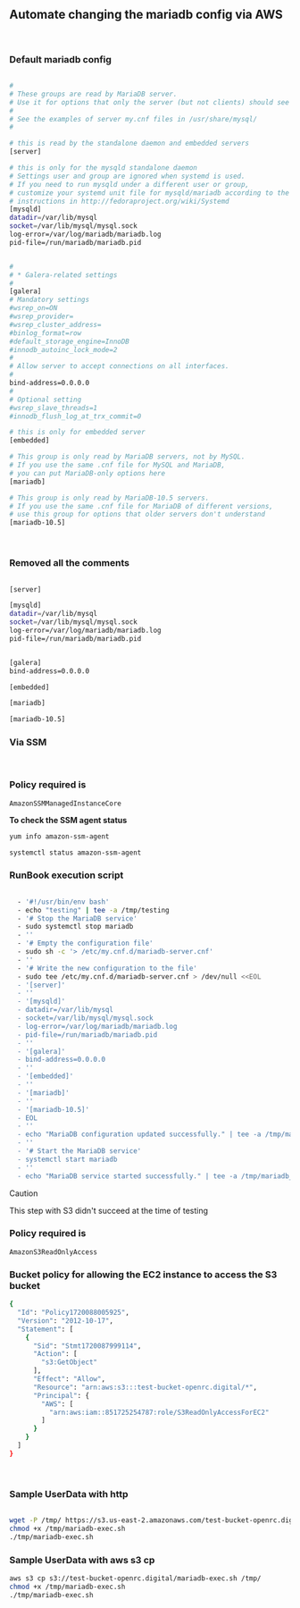 
## Automate changing the mariadb config via AWS

<br>


### Default mariadb config

``` bash

#
# These groups are read by MariaDB server.
# Use it for options that only the server (but not clients) should see
#
# See the examples of server my.cnf files in /usr/share/mysql/
#

# this is read by the standalone daemon and embedded servers
[server]

# this is only for the mysqld standalone daemon
# Settings user and group are ignored when systemd is used.
# If you need to run mysqld under a different user or group,
# customize your systemd unit file for mysqld/mariadb according to the
# instructions in http://fedoraproject.org/wiki/Systemd
[mysqld]
datadir=/var/lib/mysql
socket=/var/lib/mysql/mysql.sock
log-error=/var/log/mariadb/mariadb.log
pid-file=/run/mariadb/mariadb.pid


#
# * Galera-related settings
#
[galera]
# Mandatory settings
#wsrep_on=ON
#wsrep_provider=
#wsrep_cluster_address=
#binlog_format=row
#default_storage_engine=InnoDB
#innodb_autoinc_lock_mode=2
#
# Allow server to accept connections on all interfaces.
#
bind-address=0.0.0.0
#
# Optional setting
#wsrep_slave_threads=1
#innodb_flush_log_at_trx_commit=0

# this is only for embedded server
[embedded]

# This group is only read by MariaDB servers, not by MySQL.
# If you use the same .cnf file for MySQL and MariaDB,
# you can put MariaDB-only options here
[mariadb]

# This group is only read by MariaDB-10.5 servers.
# If you use the same .cnf file for MariaDB of different versions,
# use this group for options that older servers don't understand
[mariadb-10.5]


```

<br>


### Removed all the comments

``` bash

[server]

[mysqld]
datadir=/var/lib/mysql
socket=/var/lib/mysql/mysql.sock
log-error=/var/log/mariadb/mariadb.log
pid-file=/run/mariadb/mariadb.pid


[galera]
bind-address=0.0.0.0

[embedded]

[mariadb]

[mariadb-10.5]

```


### Via SSM


<br>

### Policy required is

`AmazonSSMManagedInstanceCore`


**To check the SSM agent status**

``` bash
yum info amazon-ssm-agent

systemctl status amazon-ssm-agent

```


### RunBook execution script


``` bash

  - '#!/usr/bin/env bash'
  - echo "testing" | tee -a /tmp/testing
  - '# Stop the MariaDB service'
  - sudo systemctl stop mariadb
  - ''
  - '# Empty the configuration file'
  - sudo sh -c '> /etc/my.cnf.d/mariadb-server.cnf'
  - ''
  - '# Write the new configuration to the file'
  - sudo tee /etc/my.cnf.d/mariadb-server.cnf > /dev/null <<EOL
  - '[server]'
  - ''
  - '[mysqld]'
  - datadir=/var/lib/mysql
  - socket=/var/lib/mysql/mysql.sock
  - log-error=/var/log/mariadb/mariadb.log
  - pid-file=/run/mariadb/mariadb.pid
  - ''
  - '[galera]'
  - bind-address=0.0.0.0
  - ''
  - '[embedded]'
  - ''
  - '[mariadb]'
  - ''
  - '[mariadb-10.5]'
  - EOL
  - ''
  - echo "MariaDB configuration updated successfully." | tee -a /tmp/mariadb_status
  - ''
  - '# Start the MariaDB service'
  - systemctl start mariadb
  - ''
  - echo "MariaDB service started successfully." | tee -a /tmp/mariadb_status

```







> [!CAUTION]
>
> This step with S3 didn't succeed at the time of testing
>
>
> ### Policy required is
> 
> `AmazonS3ReadOnlyAccess`
> 
> 
> 
> ### Bucket policy for allowing the EC2 instance to access the S3 bucket
> 
> ``` bash
> {
>   "Id": "Policy1720088005925",
>   "Version": "2012-10-17",
>   "Statement": [
>     {
>       "Sid": "Stmt1720087999114",
>       "Action": [
>         "s3:GetObject"
>       ],
>       "Effect": "Allow",
>       "Resource": "arn:aws:s3:::test-bucket-openrc.digital/*",
>       "Principal": {
>         "AWS": [
>           "arn:aws:iam::851725254787:role/S3ReadOnlyAccessForEC2"
>         ]
>       }
>     }
>   ]
> }
> 
> ```
> 
> 
> 
> <br>
> 
> 
> 
> 
> ### Sample UserData with http
> 
> ``` bash
> 
> wget -P /tmp/ https://s3.us-east-2.amazonaws.com/test-bucket-openrc.digital/mariadb-exec.sh 
> chmod +x /tmp/mariadb-exec.sh 
> ./tmp/mariadb-exec.sh 
> 
> ```
> 
> ### Sample UserData with aws s3 cp 
> 
> 
> ``` bash
> aws s3 cp s3://test-bucket-openrc.digital/mariadb-exec.sh /tmp/
> chmod +x /tmp/mariadb-exec.sh 
> ./tmp/mariadb-exec.sh
> 
> ```















